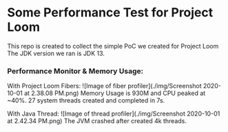 # Some Performance Test for Project Loom
This repo is created to collect the simple PoC we created for Project Loom
The JDK version we ran is JDK 13.

### Performance Monitor & Memory Usage:

With Project Loom Fibers:
![Image of fiber profiler](./img/Screenshot 2020-10-01 at 2.38.08 PM.png)
Memory Usage is 930M and CPU peaked at ~40%. 27 system threads created and completed in 7s.

With Java Thread:
![Image of thread profiler](./img/Screenshot 2020-10-01 at 2.42.34 PM.png)
The JVM crashed after created 4k threads.
